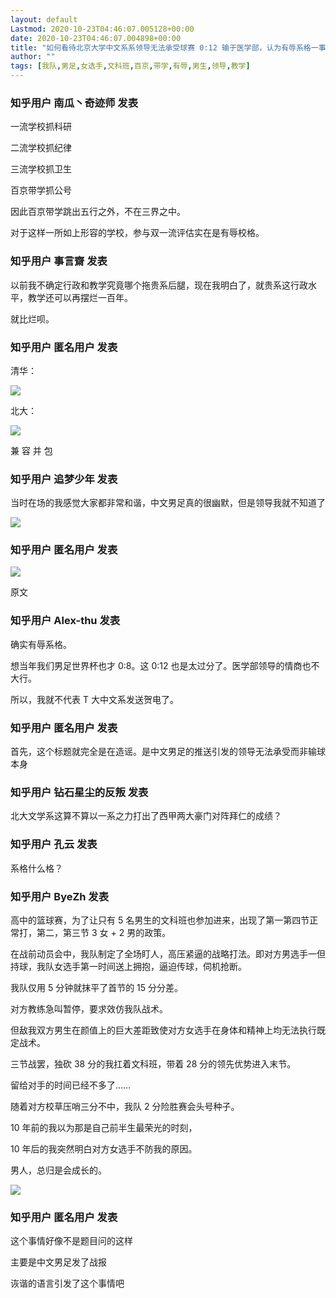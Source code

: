 ```yaml
---
layout: default
Lastmod: 2020-10-23T04:46:07.005128+00:00
date: 2020-10-23T04:46:07.004898+00:00
title: "如何看待北京大学中文系系领导无法承受球赛 0:12 输于医学部，认为有辱系格一事？"
author: ""
tags: [我队,男足,女选手,文科班,百京,带学,有辱,男生,领导,教学]
---
```



    
### 知乎用户 南瓜丶奇迹师 发表
    
一流学校抓科研

二流学校抓纪律

三流学校抓卫生

百京带学抓公号

因此百京带学跳出五行之外，不在三界之中。

对于这样一所如上形容的学校，参与双一流评估实在是有辱校格。
    
    
    
    
### 知乎用户 事言齋 发表
    
以前我不确定行政和教学究竟哪个拖贵系后腿，现在我明白了，就贵系这行政水平，教学还可以再摆烂一百年。

就比烂呗。
    
    
    
    
### 知乎用户 匿名用户 发表
    
清华：



![](https://images.weserv.nl/?url=https%3A//pic2.zhimg.com/v2-4f4b1a355b11f3046effe2cec2ef5dbe_r.jpg%3Fsource%3D1940ef5c)

北大：



![](https://images.weserv.nl/?url=https%3A//pic1.zhimg.com/v2-51bf09eb9cd1bd2293b53bb93617befe_r.jpg%3Fsource%3D1940ef5c)

兼 容 并 包
    
    
    
    
### 知乎用户 追梦少年 发表
    
当时在场的我感觉大家都非常和谐，中文男足真的很幽默，但是领导我就不知道了



![](https://images.weserv.nl/?url=https%3A//pic4.zhimg.com/v2-2744cb1ac8a36c918a88878bbc3ecdc8_r.jpg%3Fsource%3D1940ef5c)
    
    
    
    
### 知乎用户  匿名用户 发表
    


![](https://images.weserv.nl/?url=https%3A//pic2.zhimg.com/v2-cbb827010e858c715a21797ca350d966_r.jpg%3Fsource%3D1940ef5c)

原文
    
    
    
    
### 知乎用户  Alex-thu 发表
    
确实有辱系格。

想当年我们男足世界杯也才 0:8。这 0:12 也是太过分了。医学部领导的情商也不大行。

所以，我就不代表 T 大中文系发送贺电了。
    
    
    
    
### 知乎用户 匿名用户 发表
    
首先，这个标题就完全是在造谣。是中文男足的推送引发的领导无法承受而非输球本身
    
    
    
    
### 知乎用户 钻石星尘的反叛 发表
    
北大文学系这算不算以一系之力打出了西甲两大豪门对阵拜仁的成绩？
    
    
    
    
### 知乎用户 孔云 发表
    
系格什么格？
    
    
    
    
### 知乎用户 ByeZh 发表
    
高中的篮球赛，为了让只有 5 名男生的文科班也参加进来，出现了第一第四节正常打，第二，第三节 3 女 + 2 男的政策。

在战前动员会中，我队制定了全场盯人，高压紧逼的战略打法。即对方男选手一但持球，我队女选手第一时间送上拥抱，逼迫传球，伺机抢断。

我队仅用 5 分钟就抹平了首节的 15 分分差。

对方教练急叫暂停，要求效仿我队战术。

但敌我双方男生在颜值上的巨大差距致使对方女选手在身体和精神上均无法执行既定战术。

三节战罢，独砍 38 分的我扛着文科班，带着 28 分的领先优势进入末节。

留给对手的时间已经不多了……

随着对方校草压哨三分不中，我队 2 分险胜赛会头号种子。

10 年前的我以为那是自己前半生最荣光的时刻，

10 年后的我突然明白对方女选手不防我的原因。

男人，总归是会成长的。



![](https://images.weserv.nl/?url=https%3A//pic4.zhimg.com/v2-6c1ab7154dedc698e05e1f64bb10c19c_r.jpg%3Fsource%3D1940ef5c)
    
    
    
    
### 知乎用户  匿名用户 发表
    
这个事情好像不是题目问的这样

主要是中文男足发了战报

诙谐的语言引发了这个事情吧
    
    
    

